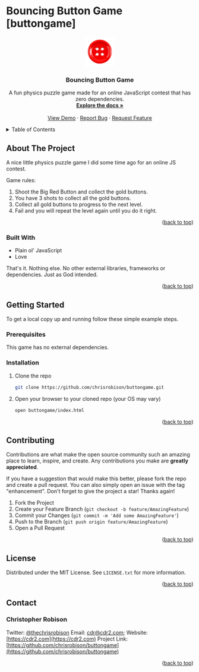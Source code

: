# Bouncing Button Game [buttongame]
<a name="readme-top"></a>
<div align="center">
  <a href="https://github.com/chrisrobison/buttongame">
    <img src="img/buttongame-logo.png" alt="Logo" width="80" height="80">
  </a>

<h3 align="center">Bouncing Button Game</h3>

  <p align="center">
    A fun physics puzzle game made for an online JavaScript contest that has zero dependencies. 
    <br />
    <a href="https://github.com/chrisrobison/buttongame"><strong>Explore the docs »</strong></a>
    <br />
    <br />
    <a href="https://github.com/chrisrobison/buttongame">View Demo</a>
    ·
    <a href="https://github.com/chrisrobison/buttongame/issues">Report Bug</a>
    ·
    <a href="https://github.com/chrisrobison/buttongame/issues">Request Feature</a>
  </p>
</div>



<!-- TABLE OF CONTENTS -->
<details>
  <summary>Table of Contents</summary>
  <ol>
    <li>
      <a href="#about-the-project">About The Project</a>
      <ul>
        <li><a href="#built-with">Built With</a></li>
      </ul>
    </li>
    <li>
      <a href="#getting-started">Getting Started</a>
      <ul>
        <li><a href="#prerequisites">Prerequisites</a></li>
        <li><a href="#installation">Installation</a></li>
      </ul>
    </li>
    <li><a href="#usage">Usage</a></li>
    <li><a href="#roadmap">Roadmap</a></li>
    <li><a href="#contributing">Contributing</a></li>
    <li><a href="#license">License</a></li>
    <li><a href="#contact">Contact</a></li>
    <li><a href="#acknowledgments">Acknowledgments</a></li>
  </ol>
</details>



<!-- ABOUT THE PROJECT -->
## About The Project

A nice little physics puzzle game I did some time ago for an online JS contest.  

Game rules:

1. Shoot the Big Red Button and collect the gold buttons. 
2. You have 3 shots to collect all the gold buttons. 
3. Collect all gold buttons to progress to the next level. 
4. Fail and you will repeat the level again until you do it right. 

<p align="right">(<a href="#readme-top">back to top</a>)</p>



### Built With

* Plain ol' JavaScript
* Love

That's it. Nothing else. No other external libraries, frameworks or dependencies. Just as God intended.

<p align="right">(<a href="#readme-top">back to top</a>)</p>

## Getting Started

To get a local copy up and running follow these simple example steps.

### Prerequisites

This game has no external dependencies.

### Installation

1. Clone the repo
   ```sh
   git clone https://github.com/chrisrobison/buttongame.git
   ```
2. Open your browser to your cloned repo (your OS may vary)
   ```sh
   open buttongame/index.html
   ```

<p align="right">(<a href="#readme-top">back to top</a>)</p>

## Contributing

Contributions are what make the open source community such an amazing place to learn, inspire, and create. Any contributions you make are **greatly appreciated**.

If you have a suggestion that would make this better, please fork the repo and create a pull request. You can also simply open an issue with the tag "enhancement".
Don't forget to give the project a star! Thanks again!

1. Fork the Project
2. Create your Feature Branch (`git checkout -b feature/AmazingFeature`)
3. Commit your Changes (`git commit -m 'Add some AmazingFeature'`)
4. Push to the Branch (`git push origin feature/AmazingFeature`)
5. Open a Pull Request

<p align="right">(<a href="#readme-top">back to top</a>)</p>



<!-- LICENSE -->
## License

Distributed under the MIT License. See `LICENSE.txt` for more information.

<p align="right">(<a href="#readme-top">back to top</a>)</p>



<!-- CONTACT -->
## Contact

### Christopher Robison 

Twitter: [@thechrisrobison](https://twitter.com/thechrisrobison) 
Email: [cdr@cdr2.com](mailto:cdr@cdr2.com);
Website: [https://cdr2.com](https://cdr2.com)
Project Link: [https://github.com/chrisrobison/buttongame](https://github.com/chrisrobison/buttongame)

<p align="right">(<a href="#readme-top">back to top</a>)</p>

<!-- MARKDOWN LINKS & IMAGES -->
<!-- https://www.markdownguide.org/basic-syntax/#reference-style-links -->
[contributors-shield]: https://img.shields.io/github/contributors/chrisrobison/buttongame.svg?style=for-the-badge
[contributors-url]: https://github.com/chrisrobison/buttongame/graphs/contributors
[forks-shield]: https://img.shields.io/github/forks/chrisrobison/buttongame.svg?style=for-the-badge
[forks-url]: https://github.com/chrisrobison/buttongame/network/members
[stars-shield]: https://img.shields.io/github/stars/chrisrobison/buttongame.svg?style=for-the-badge
[stars-url]: https://github.com/chrisrobison/buttongame/stargazers
[issues-shield]: https://img.shields.io/github/issues/chrisrobison/buttongame.svg?style=for-the-badge
[issues-url]: https://github.com/chrisrobison/buttongame/issues
[license-shield]: https://img.shields.io/github/license/chrisrobison/buttongame.svg?style=for-the-badge
[license-url]: https://github.com/chrisrobison/buttongame/blob/master/LICENSE.txt
[linkedin-shield]: https://img.shields.io/badge/-LinkedIn-black.svg?style=for-the-badge&logo=linkedin&colorB=555
[linkedin-url]: https://linkedin.com/in/chrisrobison
[product-screenshot]: screenshot.png

